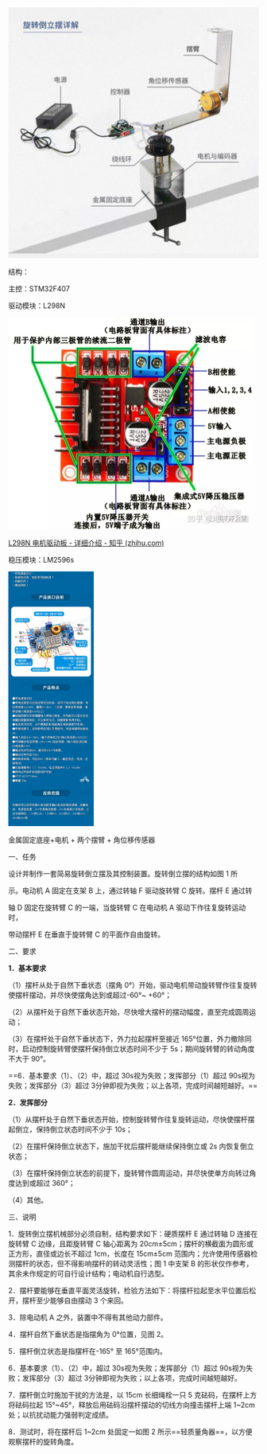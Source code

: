 <img src="assets/IMG_20220903_195405.jpg" alt="IMG_20220903_195405" style="zoom: 50%;" />

结构：

主控：STM32F407

驱动模块：L298N

 <img src="assets/v2-0040ea39c252e7082f0787ccc2bcc0ee_1440w.jpg" alt="img" style="zoom: 50%;" />

[L298N 电机驱动板 - 详细介绍 - 知乎 (zhihu.com)](https://zhuanlan.zhihu.com/p/346930154) 

稳压模块：LM2596s

 <img src="assets/%E7%A8%B3%E5%8E%8B%E6%A8%A1%E5%9D%97-16640167419054.jpg" alt="稳压模块" style="zoom: 50%;" />

金属固定底座+电机 + 两个摆臂 + 角位移传感器



一、任务

设计并制作一套简易旋转倒立摆及其控制装置。旋转倒立摆的结构如图 1 所

示。电动机 A 固定在支架 B 上，通过转轴 F 驱动旋转臂 C 旋转。摆杆 E 通过转

轴 D 固定在旋转臂 C 的一端，当旋转臂 C 在电动机 A 驱动下作往复旋转运动时，

带动摆杆 E 在垂直于旋转臂 C 的平面作自由旋转。

二、要求

**1．基本要求**

（1）摆杆从处于自然下垂状态（摆角 0°）开始，驱动电机带动旋转臂作往复旋转使摆杆摆动，并尽快使摆角达到或超过-60°~ +60°； 

（2）从摆杆处于自然下垂状态开始，尽快增大摆杆的摆动幅度，直至完成圆周运动； 

（3）在摆杆处于自然下垂状态下，外力拉起摆杆至接近 165°位置，外力撤除同时，启动控制旋转臂使摆杆保持倒立状态时间不少于 5s；期间旋转臂的转动角度不大于 90°。

==6．基本要求（1）、（2）中，超过 30s视为失败；发挥部分（1）超过 90s视为失败；发挥部分（3）超过 3分钟即视为失败；以上各项，完成时间越短越好。==

**2．发挥部分**

（1）从摆杆处于自然下垂状态开始，控制旋转臂作往复旋转运动，尽快使摆杆摆起倒立，保持倒立状态时间不少于 10s； 

（2）在摆杆保持倒立状态下，施加干扰后摆杆能继续保持倒立或 2s 内恢复倒立状态；

（3）在摆杆保持倒立状态的前提下，旋转臂作圆周运动，并尽快使单方向转过角度达到或超过 360°；

（4）其他。

三、说明

1．旋转倒立摆机械部分必须自制，结构要求如下：硬质摆杆 E 通过转轴 D 连接在旋转臂 C 边缘，且距旋转臂 C 轴心距离为 20cm±5cm；摆杆的横截面为圆形或正方形，直径或边长不超过 1cm，长度在 15cm±5cm 范围内；允许使用传感器检测摆杆的状态，但不得影响摆杆的转动灵活性；图 1 中支架 B 的形状仅作参考，其余未作规定的可自行设计结构；电动机自行选型。

2．摆杆要能够在垂直平面灵活旋转，检验方法如下：将摆杆拉起至水平位置后松开，摆杆至少能够自由摆动 3 个来回。 

3．除电动机 A 之外，装置中不得有其他动力部件。 

4．摆杆自然下垂状态是指摆角为 0°位置，见图 2。 

5．摆杆倒立状态是指摆杆在-165° 至 165°范围内。 

6．基本要求（1）、（2）中，超过 30s视为失败；发挥部分（1）超过 90s视为失败；发挥部分（3）超过 3分钟即视为失败；以上各项，完成时间越短越好。 

7．摆杆倒立时施加干扰的方法是，以 15cm 长细绳栓一只 5 克砝码，在摆杆上方将砝码拉起 15°~45°，释放后用砝码沿摆杆摆动的切线方向撞击摆杆上端 1~2cm 处；以抗扰动能力强弱判定成绩。 

8．测试时，将在摆杆后 1~2cm 处固定一如图 2 所示==轻质量角器==，以方便观察摆杆的旋转角度。
